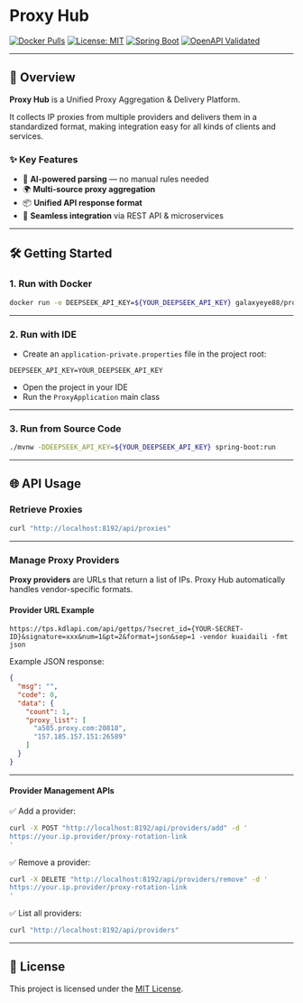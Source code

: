# Proxy Hub

[![Docker Pulls](https://img.shields.io/docker/pulls/galaxyeye88/proxy-hub?style=flat-square)](https://hub.docker.com/r/galaxyeye88/proxy-hub)
[![License: MIT](https://img.shields.io/badge/license-MIT-green?style=flat-square)](LICENSE)
[![Spring Boot](https://img.shields.io/badge/Spring%20Boot-3.2.5-brightgreen?style=flat-square)](https://spring.io/projects/spring-boot)
[![OpenAPI Validated](https://img.shields.io/badge/OpenAPI-validated-blue?style=flat-square)](https://swagger.io/specification/)

---

## 🚀 Overview

**Proxy Hub** is a Unified Proxy Aggregation & Delivery Platform.

It collects IP proxies from multiple providers and delivers them in a standardized format, making integration easy for all kinds of clients and services.

### ✨ Key Features
- 🔮 **AI-powered parsing** — no manual rules needed
- 🌍 **Multi-source proxy aggregation**
- 📦 **Unified API response format**
- 🔌 **Seamless integration** via REST API & microservices

---

## 🛠️ Getting Started

### 1. Run with Docker

```bash
docker run -e DEEPSEEK_API_KEY=${YOUR_DEEPSEEK_API_KEY} galaxyeye88/proxy-hub:latest
```

---

### 2. Run with IDE

- Create an `application-private.properties` file in the project root:

```properties
DEEPSEEK_API_KEY=YOUR_DEEPSEEK_API_KEY
```

- Open the project in your IDE
- Run the `ProxyApplication` main class

---

### 3. Run from Source Code

```bash
./mvnw -DDEEPSEEK_API_KEY=${YOUR_DEEPSEEK_API_KEY} spring-boot:run
```

---

## 🌐 API Usage

### Retrieve Proxies

```bash
curl "http://localhost:8192/api/proxies"
```

---

### Manage Proxy Providers

**Proxy providers** are URLs that return a list of IPs. Proxy Hub automatically handles vendor-specific formats.

#### Provider URL Example

```
https://tps.kdlapi.com/api/gettps/?secret_id={YOUR-SECRET-ID}&signature=xxx&num=1&pt=2&format=json&sep=1 -vendor kuaidaili -fmt json
```

Example JSON response:

```json
{
  "msg": "",
  "code": 0,
  "data": {
    "count": 1,
    "proxy_list": [
      "a585.proxy.com:20818",
      "157.185.157.151:26589"
    ]
  }
}
```

---

#### Provider Management APIs

✅ Add a provider:

```bash
curl -X POST "http://localhost:8192/api/providers/add" -d '
https://your.ip.provider/proxy-rotation-link
'
```

✅ Remove a provider:

```bash
curl -X DELETE "http://localhost:8192/api/providers/remove" -d '
https://your.ip.provider/proxy-rotation-link
'
```

✅ List all providers:

```bash
curl "http://localhost:8192/api/providers"
```

---

## 📄 License

This project is licensed under the [MIT License](LICENSE).
